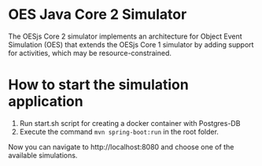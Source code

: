 # OES Java Core 2 Simulator 

The OESjs Core 2 simulator implements an architecture for Object Event Simulation (OES) that extends the OESjs Core 1 simulator by adding support for activities, which may be resource-constrained.


# How to start the simulation application

1. Run start.sh script for creating a docker container with Postgres-DB
2. Execute the command `mvn spring-boot:run` in the root folder.

Now you can navigate to http://localhost:8080 and choose one of the available simulations.
